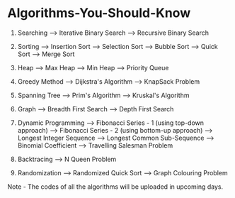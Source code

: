 # Algorithms-You-Should-Know

1) Searching
--> Iterative Binary Search
--> Recursive Binary Search

2) Sorting 
--> Insertion Sort
--> Selection Sort
--> Bubble Sort
--> Quick Sort
--> Merge Sort

3) Heap
--> Max Heap
--> Min Heap
--> Priority Queue

4) Greedy Method
--> Dijkstra's Algorithm
--> KnapSack Problem

5) Spanning Tree
--> Prim's Algorithm
--> Kruskal's Algorithm

6) Graph
--> Breadth First Search
--> Depth First Search

7) Dynamic Programming
--> Fibonacci Series - 1 (using top-down approach)
--> Fibonacci Series - 2 (using bottom-up approach)
--> Longest Integer Sequence
--> Longest Common Sub-Sequence
--> Binomial Coefficient
--> Travelling Salesman Problem

8) Backtracing
--> N Queen Problem

9) Randomization
--> Randomized Quick Sort
--> Graph Colouring Problem

Note - The codes of all the algorithms will be uploaded in upcoming days.
